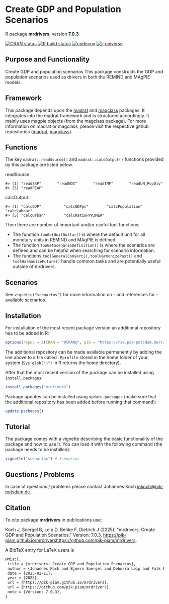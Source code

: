 # Create GDP and Population Scenarios

R package **mrdrivers**, version **7.0.3**

[![CRAN status](https://www.r-pkg.org/badges/version/mrdrivers)](https://cran.r-project.org/package=mrdrivers) [![R build status](https://pik-piam.github.io/mrdrivers/workflows/check/badge.svg)](https://pik-piam.github.io/mrdrivers/actions) [![codecov](https://codecov.io/gh/mrdrivers/branch/master/graph/badge.svg)](https://app.codecov.io/gh/mrdrivers) [![r-universe](https://pik-piam.r-universe.dev/badges/mrdrivers)](https://pik-piam.r-universe.dev/builds)

## Purpose and Functionality

Create GDP and population scenarios
    This package constructs the GDP and population scenarios used as drivers in both the REMIND and MAgPIE models.

<!-- README.md is generated from README.Rmd. Please edit that file -->
<!-- # mrdrivers -->
<!-- badges: start -->
<!-- [![lucode2-check](https://github.com/pik-piam/mrdrivers/actions/workflows/lucode2-check.yaml/badge.svg)](https://github.com/pik-piam/mrdrivers/actions/workflows/lucode2-check.yaml) -->
<!-- [![Lifecycle: stable](https://img.shields.io/badge/lifecycle-stable-bright_green.svg)](https://lifecycle.r-lib.org/articles/stages.html#stable) -->
<!-- [![Codecov test coverage](https://codecov.io/gh/pik-piam/mrdrivers/branch/main/graph/badge.svg)](https://app.codecov.io/gh/pik-piam/mrdrivers?branch=main) -->
<!-- badges: end -->
<!-- The goal of **mrdrivers** is to handle the construction of GDP, GDP per capita, Population and Urban Population share scenarios: all of which are important drivers to the REMIND and MAgPIE models. -->
<!-- ## Installation -->
<!-- ```{r, eval=FALSE} -->
<!-- # From the PIK rse-server -->
<!-- install.packages("mrdrivers", repos = "https://rse.pik-potsdam.de/r/packages") -->
<!-- # or from Github -->
<!-- remotes::install_github("pik-piam/mrdrivers") -->
<!-- ``` -->

## Framework

This package depends upon the
[madrat](https://github.com/pik-piam/madrat#readme) and
[magclass](https://github.com/pik-piam/magclass#readme) packages. It
integrates into the madrat framework and is structured accordingly. It
mainly uses magpie objects (from the magclass package). For more
information on madrat or magclass, please visit the respective github
repositories ([madrat](https://github.com/pik-piam/madrat#readme),
[magclass](https://github.com/pik-piam/magclass#readme)).

## Functions

The key `madrat::readSource()` and `madrat::calcOutput()` functions
provided by this package are listed below.

readSource:

    #> [1] "readSSP"       "readWDI"       "readIMF"       "readUN_PopDiv"
    #> [5] "readPEAP"

calcOutput:

    #> [1] "calcGDP"          "calcGDPpc"        "calcPopulation"   "calcLabour"      
    #> [5] "calcUrban"        "calcRatioPPP2MER"

Then there are number of important and/or useful tool functions:

- The function `tooGetUnitDollar()` is where the default unit for all
  monetary units in REMIND and MAgPIE is defined.
- The function `tooGetScenarioDefinition()` is where the scenarios are
  defined and can be helpful when searching for scenario information.
- The functions `toolGeneralConvert()`, `toolHarmonizePast()` and
  `toolHarmonizeFuture()` handle common tasks and are potentially useful
  outside of mrdrivers.

## Scenarios

See `vignette("scenarios")` for more information on - and references
for - available scenarios.

## Installation

For installation of the most recent package version an additional repository has to be added in R:

```r
options(repos = c(CRAN = "@CRAN@", pik = "https://rse.pik-potsdam.de/r/packages"))
```
The additional repository can be made available permanently by adding the line above to a file called `.Rprofile` stored in the home folder of your system (`Sys.glob("~")` in R returns the home directory).

After that the most recent version of the package can be installed using `install.packages`:

```r 
install.packages("mrdrivers")
```

Package updates can be installed using `update.packages` (make sure that the additional repository has been added before running that command):

```r 
update.packages()
```

## Tutorial

The package comes with a vignette describing the basic functionality of the package and how to use it. You can load it with the following command (the package needs to be installed):

```r
vignette("scenarios") # Scenarios
```

## Questions / Problems

In case of questions / problems please contact Johannes Koch <jokoch@pik-potsdam.de>.

## Citation

To cite package **mrdrivers** in publications use:

Koch J, Soergel B, Leip D, Benke F, Dietrich J (2025). "mrdrivers: Create GDP and Population Scenarios." Version: 7.0.3, <https://pik-piam.github.io/mrdrivershttps://github.com/pik-piam/mrdrivers>.

A BibTeX entry for LaTeX users is

 ```latex
@Misc{,
  title = {mrdrivers: Create GDP and Population Scenarios},
  author = {Johannes Koch and Bjoern Soergel and Deborra Leip and Falk Benke and Jan Philipp Dietrich},
  date = {2025-02-11},
  year = {2025},
  url = {https://pik-piam.github.io/mrdrivers},
  url = {https://github.com/pik-piam/mrdrivers},
  note = {Version: 7.0.3},
}
```
